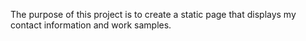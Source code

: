 The purpose of this project is to create a static page that displays my contact information and work samples. 